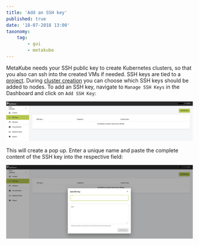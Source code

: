 ```yaml
---
title: 'Add an SSH key'
published: true
date: '18-07-2018 13:00'
taxonomy:
    tag:
        - gui
        - metakube
---
```


MetaKube needs your SSH public key to create Kubernetes clusters, so that you also can ssh into the created VMs if needed. SSH keys are tied to a [project](../../02.documentation/02.projects/default.en.md). During [cluster creation](../02.create-a-cluster/default.en.md) you can choose which SSH keys should be added to nodes. To add an SSH key, navigate to `Manage SSH Keys` in the Dashboard and click on `Add SSH Key`:

![Add SSH key in the top right corner](image_click-button_01.png)

This will create a pop up. Enter a unique name and paste the complete content of the SSH key into the respective field:

![Dialog to add an SSH key](image_add-key-dialog_01.png)
